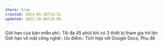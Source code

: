 ```yaml
---
share: true
created: 2023-05-26T14:51
updated: 2023-10-06T16:09
---
```

Giới hạn của bản miễn phí:: Tối đa 45 phút khi có 3 thiết bị tham gia trở lên
Giới hạn về mặt công nghệ:: 
Ưu điểm:: Tích hợp với Google Docs, Phụ đề

